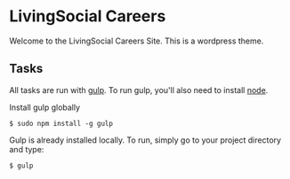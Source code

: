 # LivingSocial Careers

Welcome to the LivingSocial Careers Site. This is a wordpress theme. 

## Tasks

All tasks are run with [gulp](http://gulpjs.com). To run gulp, you'll also need to install [node](http://nodejs.org). 

Install gulp globally
```
$ sudo npm install -g gulp
```

Gulp is already installed locally. To run, simply go to your project directory and type:
```
$ gulp
```